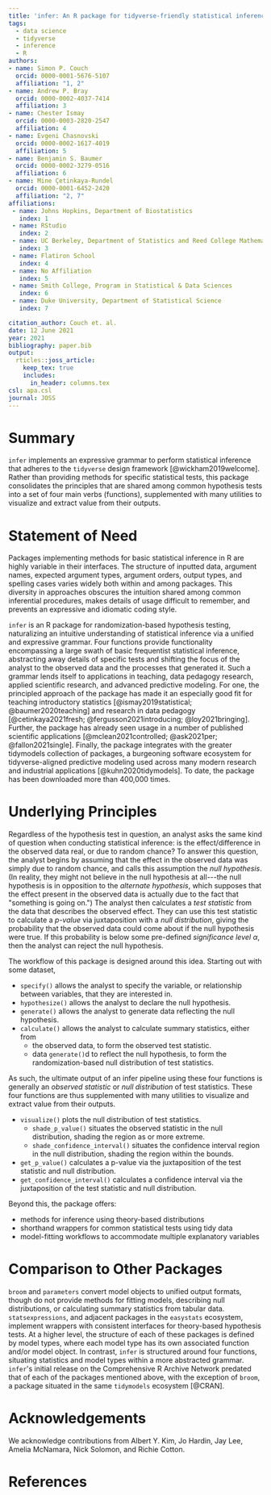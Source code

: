 ```yaml
---
title: 'infer: An R package for tidyverse-friendly statistical inference'
tags:
  - data science
  - tidyverse
  - inference
  - R
authors:
- name: Simon P. Couch
  orcid: 0000-0001-5676-5107
  affiliation: "1, 2"
- name: Andrew P. Bray
  orcid: 0000-0002-4037-7414
  affiliation: 3
- name: Chester Ismay
  orcid: 0000-0003-2820-2547
  affiliation: 4
- name: Evgeni Chasnovski
  orcid: 0000-0002-1617-4019
  affiliation: 5
- name: Benjamin S. Baumer
  orcid: 0000-0002-3279-0516
  affiliation: 6
- name: Mine Çetinkaya-Rundel
  orcid: 0000-0001-6452-2420
  affiliation: "2, 7"
affiliations:
 - name: Johns Hopkins, Department of Biostatistics
   index: 1
 - name: RStudio
   index: 2
 - name: UC Berkeley, Department of Statistics and Reed College Mathematics Department (on leave)
   index: 3
 - name: Flatiron School
   index: 4
 - name: No Affiliation
   index: 5
 - name: Smith College, Program in Statistical & Data Sciences
   index: 6
 - name: Duke University, Department of Statistical Science
   index: 7

citation_author: Couch et. al.
date: 12 June 2021
year: 2021
bibliography: paper.bib
output: 
  rticles::joss_article:
    keep_tex: true
    includes:
      in_header: columns.tex
csl: apa.csl
journal: JOSS
---
```


# Summary

`infer` implements an expressive grammar to perform statistical inference that adheres to the `tidyverse` design framework [@wickham2019welcome]. Rather than providing methods for specific statistical tests, this package consolidates the principles that are shared among common hypothesis tests into a set of four main verbs (functions), supplemented with many utilities to visualize and extract value from their outputs.

# Statement of Need

Packages implementing methods for basic statistical inference in R are highly variable in their interfaces. The structure of inputted data, argument names, expected argument types, argument orders, output types, and spelling cases varies widely both within and among packages. This diversity in approaches obscures the intuition shared among common inferential procedures, makes details of usage difficult to remember, and prevents an expressive and idiomatic coding style.

`infer` is an R package for randomization-based hypothesis testing, naturalizing an intuitive understanding of statistical inference via a unified and expressive grammar. Four functions provide functionality encompassing a large swath of basic frequentist statistical inference, abstracting away details of specific tests and shifting the focus of the analyst to the observed data and the processes that generated it. Such a grammar lends itself to applications in teaching, data pedagogy research, applied scientific research, and advanced predictive modeling. For one, the principled approach of the package has made it an especially good fit for teaching introductory statistics [@ismay2019statistical; @baumer2020teaching] and research in data pedagogy [@cetinkaya2021fresh; @fergusson2021introducing; @loy2021bringing]. Further, the package has already seen usage in a number of published scientific applications [@mclean2021controlled; @ask2021per; @fallon2021single]. Finally, the package integrates with the greater tidymodels collection of packages, a burgeoning software ecosystem for tidyverse-aligned predictive modeling used across many modern research and industrial applications [@kuhn2020tidymodels]. To date, the package has been downloaded more than 400,000 times.

# Underlying Principles

Regardless of the hypothesis test in question, an analyst asks the same kind of question when conducting statistical inference: is the effect/difference in the observed data real, or due to random chance? To answer this question, the analyst begins by assuming that the effect in the observed data was simply due to random chance, and calls this assumption the *null hypothesis*. (In reality, they might not believe in the null hypothesis at all---the null hypothesis is in opposition to the *alternate hypothesis*, which supposes that the effect present in the observed data is actually due to the fact that "something is going on.") The analyst then calculates a *test statistic* from the data that describes the observed effect. They can use this test statistic to calculate a *p-value* via juxtaposition with a *null distribution*, giving the probability that the observed data could come about if the null hypothesis were true. If this probability is below some pre-defined *significance level* $\alpha$, then the analyst can reject the null hypothesis.

The workflow of this package is designed around this idea. Starting out with some dataset,

+ `specify()` allows the analyst to specify the variable, or relationship between variables, that they are interested in.
+ `hypothesize()` allows the analyst to declare the null hypothesis.
+ `generate()` allows the analyst to generate data reflecting the null hypothesis.
+ `calculate()` allows the analyst to calculate summary statistics, either from
     * the observed data, to form the observed test statistic.
     * data `generate()`d to reflect the null hypothesis, to form the randomization-based null distribution of test statistics.

As such, the ultimate output of an infer pipeline using these four functions is generally an _observed statistic_ or _null distribution_ of test statistics. These four functions are thus supplemented with many utilities to visualize and extract value from their outputs.

+ `visualize()` plots the null distribution of test statistics.
     * `shade_p_value()` situates the observed statistic in the null distribution, shading the region as or more extreme.
     * `shade_confidence_interval()` situates the confidence interval region in the null distribution, shading the region within the bounds.
+ `get_p_value()` calculates a p-value via the juxtaposition of the test statistic and null distribution.
+ `get_confidence_interval()` calculates a confidence interval via the juxtaposition of the test statistic and null distribution.

Beyond this, the package offers:

* methods for inference using theory-based distributions
* shorthand wrappers for common statistical tests using tidy data
* model-fitting workflows to accommodate multiple explanatory variables

# Comparison to Other Packages

`broom` and `parameters` convert model objects to unified output formats, though do not provide methods for fitting models, describing null distributions, or calculating summary statistics from tabular data. `statsexpressions`, and adjacent packages in the `easystats` ecosystem, implement wrappers with consistent interfaces for theory-based hypothesis tests. At a higher level, the structure of each of these packages is defined by model types, where each model type has its own associated function and/or model object. In contrast, `infer` is structured around four functions, situating statistics and model types within a more abstracted grammar. `infer`'s initial release on the Comprehensive R Archive Network predated that of each of the packages mentioned above, with the exception of `broom`, a package situated in the same `tidymodels` ecosystem [@CRAN].

# Acknowledgements

We acknowledge contributions from Albert Y. Kim, Jo Hardin, Jay Lee, Amelia McNamara, Nick Solomon, and Richie Cotton.

# References
